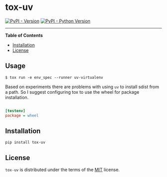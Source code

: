 # tox-uv

[![PyPI - Version](https://img.shields.io/pypi/v/tox-uv.svg)](https://pypi.org/project/tox-uv)
[![PyPI - Python Version](https://img.shields.io/pypi/pyversions/tox-uv.svg)](https://pypi.org/project/tox-uv)

-----

**Table of Contents**

- [Installation](#installation)
- [License](#license)

## Usage

```console
$ tox run -e env_spec --runner uv-virtualenv
```

Based on experiments there are problems with using `uv` to install sdist from a path.  So I suggest configuring 
tox to use the wheel for package installation.

```ini

[testenv]
package = wheel
```


## Installation

```console
pip install tox-uv
```

## License

`tox-uv` is distributed under the terms of the [MIT](https://spdx.org/licenses/MIT.html) license.
